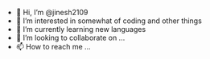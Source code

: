 - 👋 Hi, I’m @jinesh2109    
- 👀 I’m interested in somewhat of coding and other things 
- 🌱 I’m currently learning new languages
- 💞️ I’m looking to collaborate on ...
- 📫 How to reach me ...

<!---
jinesh2109/jinesh2109 is a ✨ special ✨ repository because its `README.md` (this file) appears on your GitHub profile.
You can click the Preview link to take a look at your changes.
--->
